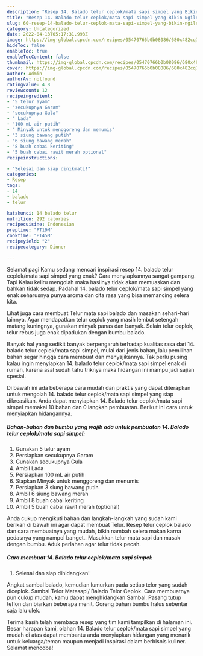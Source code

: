 ```yaml
---
description: "Resep 14. Balado telur ceplok/mata sapi simpel yang Bikin Ngiler, Buat Buka Puasa Sempurna"
title: "Resep 14. Balado telur ceplok/mata sapi simpel yang Bikin Ngiler, Buat Buka Puasa Sempurna"
slug: 60-resep-14-balado-telur-ceplok-mata-sapi-simpel-yang-bikin-ngiler-buat-buka-puasa-sempurna
category: Uncategorized
date: 2022-04-13T05:17:31.993Z
image: https://img-global.cpcdn.com/recipes/05470766b0b08086/680x482cq70/14-balado-telur-ceplokmata-sapi-simpel-foto-resep-utama.jpg
hideToc: false
enableToc: true
enableTocContent: false
thumbnail: https://img-global.cpcdn.com/recipes/05470766b0b08086/680x482cq70/14-balado-telur-ceplokmata-sapi-simpel-foto-resep-utama.jpg
cover: https://img-global.cpcdn.com/recipes/05470766b0b08086/680x482cq70/14-balado-telur-ceplokmata-sapi-simpel-foto-resep-utama.jpg
author: Admin
authorAv: notfound
ratingvalue: 4.8
reviewcount: 12
recipeingredient:
- "5 telur ayam"
- "secukupnya Garam"
- "secukupnya Gula"
- " Lada"
- "100 mL air putih"
- " Minyak untuk menggoreng dan menumis"
- "3 siung bawang putih"
- "6 siung bawang merah"
- "8 buah cabai keriting"
- "5 buah cabai rawit merah optional"
recipeinstructions:

- "Selesai dan siap dinikmati!"
categories:
- Resep
tags:
- 14
- balado
- telur

katakunci: 14 balado telur 
nutrition: 292 calories
recipecuisine: Indonesian
preptime: "PT19M"
cooktime: "PT45M"
recipeyield: "2"
recipecategory: Dinner

---
```



Selamat pagi Kamu sedang mencari inspirasi resep 14. balado telur ceplok/mata sapi simpel yang enak? Cara menyiapkannya sangat gampang. Tapi Kalau keliru mengolah maka hasilnya tidak akan memuaskan dan bahkan tidak sedap. Padahal 14. balado telur ceplok/mata sapi simpel yang enak seharusnya punya aroma dan cita rasa yang bisa memancing selera kita.


Lihat juga cara membuat Telur mata sapi balado dan masakan sehari-hari lainnya. Agar mendapatkan telur ceplok yang masih lembut setengah matang kuningnya, gunakan minyak panas dan banyak. Selain telur ceplok, telur rebus juga enak dipadukan dengan bumbu balado.

Banyak hal yang sedikit banyak berpengaruh terhadap kualitas rasa dari 14. balado telur ceplok/mata sapi simpel, mulai dari jenis bahan, lalu pemilihan bahan segar hingga cara membuat dan menyajikannya. Tak perlu pusing kalau ingin menyiapkan 14. balado telur ceplok/mata sapi simpel enak di rumah, karena asal sudah tahu triknya maka hidangan ini mampu jadi sajian spesial.


Di bawah ini ada beberapa cara mudah dan praktis yang dapat diterapkan untuk mengolah 14. balado telur ceplok/mata sapi simpel yang siap dikreasikan. Anda dapat menyiapkan 14. Balado telur ceplok/mata sapi simpel memakai 10 bahan dan 0 langkah pembuatan. Berikut ini cara untuk menyiapkan hidangannya.

<!--inarticleads1-->

##### Bahan-bahan dan bumbu yang wajib ada untuk pembuatan 14. Balado telur ceplok/mata sapi simpel:

1. Gunakan 5 telur ayam
1. Persiapkan secukupnya Garam
1. Gunakan secukupnya Gula
1. Ambil  Lada
1. Persiapkan 100 mL air putih
1. Siapkan  Minyak untuk menggoreng dan menumis
1. Persiapkan 3 siung bawang putih
1. Ambil 6 siung bawang merah
1. Ambil 8 buah cabai keriting
1. Ambil 5 buah cabai rawit merah (optional)


Anda cukup mengikuti bahan dan langkah-langkah yang sudah kami berikan di bawah ini agar dapat membuat Telur. Resep telur ceplok balado dan cara membuatnya yang mudah, bikin nambah selera makan karna pedasnya yang nampol banget.. Masukkan telur mata sapi dan masak dengan bumbu. Aduk perlahan agar telur tidak pecah. 

<!--inarticleads2-->

##### Cara membuat 14. Balado telur ceplok/mata sapi simpel:


1. Selesai dan siap dihidangkan!

Angkat sambal balado, kemudian lumurkan pada setiap telor yang sudah diceplok. Sambal Telor Matasapi/ Balado Telor Ceplok. Cara membuatnya pun cukup mudah, kamu dapat menghidangkan Sambal. Pasang tutup teflon dan biarkan beberapa menit. Goreng bahan bumbu halus sebentar saja lalu ulek. 

Terima kasih telah membaca resep yang tim kami tampilkan di halaman ini. Besar harapan kami, olahan 14. Balado telur ceplok/mata sapi simpel yang mudah di atas dapat membantu anda menyiapkan hidangan yang menarik untuk keluarga/teman maupun menjadi inspirasi dalam berbisnis kuliner. Selamat mencoba!
